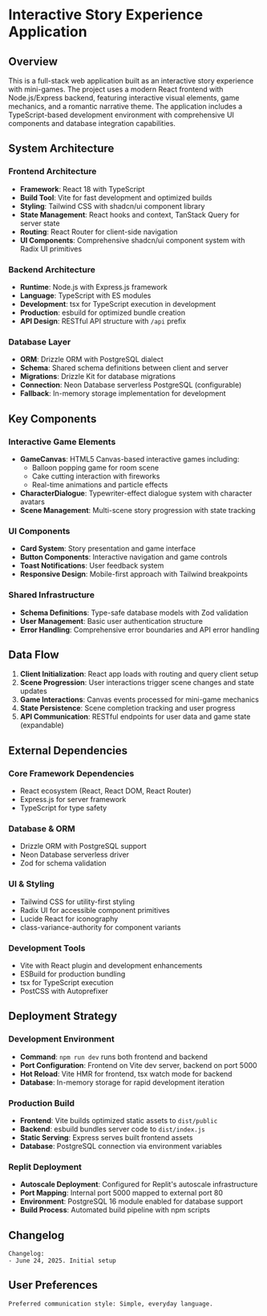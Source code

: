 # Interactive Story Experience Application

## Overview

This is a full-stack web application built as an interactive story experience with mini-games. The project uses a modern React frontend with Node.js/Express backend, featuring interactive visual elements, game mechanics, and a romantic narrative theme. The application includes a TypeScript-based development environment with comprehensive UI components and database integration capabilities.

## System Architecture

### Frontend Architecture
- **Framework**: React 18 with TypeScript
- **Build Tool**: Vite for fast development and optimized builds
- **Styling**: Tailwind CSS with shadcn/ui component library
- **State Management**: React hooks and context, TanStack Query for server state
- **Routing**: React Router for client-side navigation
- **UI Components**: Comprehensive shadcn/ui component system with Radix UI primitives

### Backend Architecture
- **Runtime**: Node.js with Express.js framework
- **Language**: TypeScript with ES modules
- **Development**: tsx for TypeScript execution in development
- **Production**: esbuild for optimized bundle creation
- **API Design**: RESTful API structure with `/api` prefix

### Database Layer
- **ORM**: Drizzle ORM with PostgreSQL dialect
- **Schema**: Shared schema definitions between client and server
- **Migrations**: Drizzle Kit for database migrations
- **Connection**: Neon Database serverless PostgreSQL (configurable)
- **Fallback**: In-memory storage implementation for development

## Key Components

### Interactive Game Elements
- **GameCanvas**: HTML5 Canvas-based interactive games including:
  - Balloon popping game for room scene
  - Cake cutting interaction with fireworks
  - Real-time animations and particle effects
- **CharacterDialogue**: Typewriter-effect dialogue system with character avatars
- **Scene Management**: Multi-scene story progression with state tracking

### UI Components
- **Card System**: Story presentation and game interface
- **Button Components**: Interactive navigation and game controls
- **Toast Notifications**: User feedback system
- **Responsive Design**: Mobile-first approach with Tailwind breakpoints

### Shared Infrastructure
- **Schema Definitions**: Type-safe database models with Zod validation
- **User Management**: Basic user authentication structure
- **Error Handling**: Comprehensive error boundaries and API error handling

## Data Flow

1. **Client Initialization**: React app loads with routing and query client setup
2. **Scene Progression**: User interactions trigger scene changes and state updates
3. **Game Interactions**: Canvas events processed for mini-game mechanics
4. **State Persistence**: Scene completion tracking and user progress
5. **API Communication**: RESTful endpoints for user data and game state (expandable)

## External Dependencies

### Core Framework Dependencies
- React ecosystem (React, React DOM, React Router)
- Express.js for server framework
- TypeScript for type safety

### Database & ORM
- Drizzle ORM with PostgreSQL support
- Neon Database serverless driver
- Zod for schema validation

### UI & Styling
- Tailwind CSS for utility-first styling
- Radix UI for accessible component primitives
- Lucide React for iconography
- class-variance-authority for component variants

### Development Tools
- Vite with React plugin and development enhancements
- ESBuild for production bundling
- tsx for TypeScript execution
- PostCSS with Autoprefixer

## Deployment Strategy

### Development Environment
- **Command**: `npm run dev` runs both frontend and backend
- **Port Configuration**: Frontend on Vite dev server, backend on port 5000
- **Hot Reload**: Vite HMR for frontend, tsx watch mode for backend
- **Database**: In-memory storage for rapid development iteration

### Production Build
- **Frontend**: Vite builds optimized static assets to `dist/public`
- **Backend**: esbuild bundles server code to `dist/index.js`
- **Static Serving**: Express serves built frontend assets
- **Database**: PostgreSQL connection via environment variables

### Replit Deployment
- **Autoscale Deployment**: Configured for Replit's autoscale infrastructure
- **Port Mapping**: Internal port 5000 mapped to external port 80
- **Environment**: PostgreSQL 16 module enabled for database support
- **Build Process**: Automated build pipeline with npm scripts

## Changelog

```
Changelog:
- June 24, 2025. Initial setup
```

## User Preferences

```
Preferred communication style: Simple, everyday language.
```